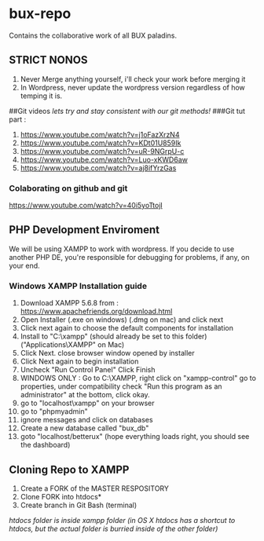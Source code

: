 # bux-repo
Contains the collaborative work of all BUX paladins.

## STRICT NONOS
1. Never Merge anything yourself, i'll check your work before merging it
2. In Wordpress, never update the wordpress version regardless of how temping it is.

##Git videos
*lets try and stay consistent with our git methods!*
###Git tut part :
1. https://www.youtube.com/watch?v=j1oFazXrzN4
2. https://www.youtube.com/watch?v=KDt01U859Ik
3. https://www.youtube.com/watch?v=uR-9NGrpU-c
4. https://www.youtube.com/watch?v=Luo-xKWD6aw
5. https://www.youtube.com/watch?v=aj8ifYrzGas

### Colaborating on github and git
https://www.youtube.com/watch?v=40i5yoTtojI

## PHP Development Enviroment
We will be using XAMPP to work with wordpress.
If you decide to use another PHP DE, you're responsible for debugging for problems, if any, on your end.
### Windows XAMPP Installation guide
1. Download XAMPP 5.6.8 from : https://www.apachefriends.org/download.html
2. Open Installer (.exe on windows)  (.dmg on mac) and click next
3. Click next again to choose the default components for installation
4. Install to "C:\xampp" (should already be set to this folder)("Applications\XAMPP" on Mac)
5. Click Next. close browser window opened by installer
6. Click Next again to begin installation
7. Uncheck "Run Control Panel" Click Finish
8. WINDOWS ONLY : Go to C:\XAMPP, right click on "xampp-control" go to properties, under compatibility check "Run this program as an administrator" at the bottom, click okay.
9. go to "localhost\xampp" on your browser
10. go to "phpmyadmin"
11. ignore messages and click on databases
12. Create a new database called "bux_db"
13. goto "localhost/betterux" (hope everything loads right, you should see the dashboard)

## Cloning Repo to XAMPP
1. Create a FORK of the MASTER RESPOSITORY
2. Clone FORK into htdocs*
3. Create branch in Git Bash (terminal)


*htdocs folder is inside xampp folder (in OS X htdocs has a shortcut to htdocs, but the actual folder is burried inside of the other folder)*

